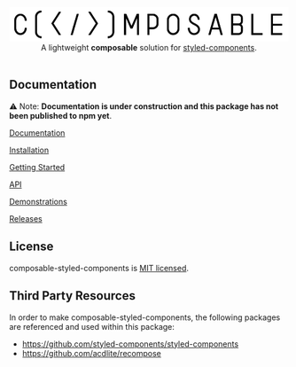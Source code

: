 <a target="_blank" rel="noopener noreferrer" href="https://composable-styled-components.vercel.app" >
<img src="https://raw.githubusercontent.com/mattcarlotta/composable-styled-components/master/public/composableLogo.png" alt="composableLogo.png" />
</a>

<div align="center">
A lightweight <strong>composable</strong> solution for <a href="https://github.com/styled-components/styled-components" rel="noopener noreferrer" target="_blank">styled-components</a>.
</div>

<br />

## Documentation

⚠️ Note: **Documentation is under construction and this package has not been published to npm yet**.

[Documentation](https://composable-styled-components.vercel.app/documentation)

[Installation](https://composable-styled-components.vercel.app/documentation#installation)

[Getting Started](https://composable-styled-components.vercel.app/documentation#getting-started)

[API](https://composable-styled-components.vercel.app/documentation#api)

[Demonstrations](https://composable-styled-components.vercel.app/demonstrations)

[Releases](https://composable-styled-components.vercel.app/releases)


## License

composable-styled-components is [MIT licensed](LICENSE).

## Third Party Resources

In order to make composable-styled-components, the following packages are referenced and used within this package:

- https://github.com/styled-components/styled-components
- https://github.com/acdlite/recompose
